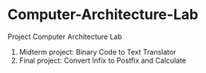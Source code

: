 # Computer-Architecture-Lab

Project Computer Architecture Lab

1. Midterm project: Binary Code to Text Translator
2. Final project: Convert Infix to Postfix and Calculate

